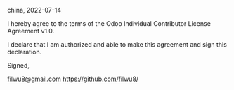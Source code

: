 china, 2022-07-14

I hereby agree to the terms of the Odoo Individual Contributor License
Agreement v1.0.

I declare that I am authorized and able to make this agreement and sign this
declaration.

Signed,

<gordon> <filwu8@gmail.com> https://github.com/filwu8/

